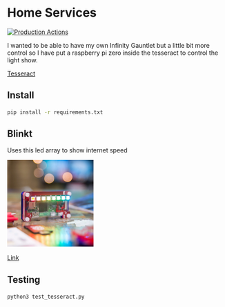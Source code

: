 # Home Services

[![Production Actions](https://github.com/Rubber-Duck-999/Home-Services/actions/workflows/prod.yml/badge.svg)](https://github.com/Rubber-Duck-999/Home-Services/actions/workflows/prod.yml)

I wanted to be able to have my own Infinity Gauntlet but a little bit more control so I have put a raspberry pi zero inside the tesseract to control the light show.

[Tesseract](/static/Tesseract.jpg)

## Install

```bash
pip install -r requirements.txt
```

## Blinkt

Uses this led array to show internet speed

<img src="./static/blinkt.png" alt="drawiPimoroni Blinkt" width="200"/>

[Link](https://shop.pimoroni.com/products/blinkt?variant=22408658695)


## Testing

`python3 test_tesseract.py`
